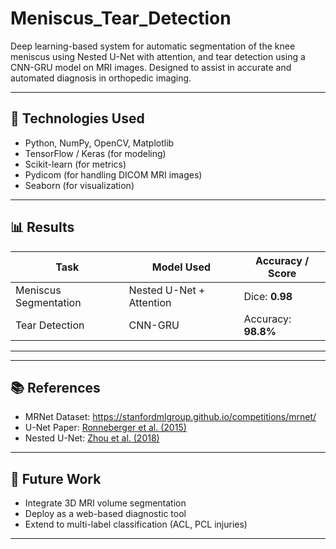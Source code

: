 # Meniscus_Tear_Detection
Deep learning-based system for automatic segmentation of the knee meniscus using Nested U-Net with attention, and tear detection using a CNN-GRU model on MRI images. Designed to assist in accurate and automated diagnosis in orthopedic imaging.


---

## 🔧 Technologies Used

- Python, NumPy, OpenCV, Matplotlib
- TensorFlow / Keras (for modeling)
- Scikit-learn (for metrics)
- Pydicom (for handling DICOM MRI images)
- Seaborn (for visualization)

---

## 📊 Results

| Task                | Model Used               | Accuracy / Score |
|---------------------|--------------------------|------------------|
| Meniscus Segmentation | Nested U-Net + Attention | Dice: **0.98** |
| Tear Detection        | CNN-GRU                  | Accuracy: **98.8%** |

---



---

## 📚 References

- MRNet Dataset: https://stanfordmlgroup.github.io/competitions/mrnet/
- U-Net Paper: [Ronneberger et al. (2015)](https://arxiv.org/abs/1505.04597)
- Nested U-Net: [Zhou et al. (2018)](https://arxiv.org/abs/1805.04366)

---

## 🚀 Future Work

- Integrate 3D MRI volume segmentation  
- Deploy as a web-based diagnostic tool  
- Extend to multi-label classification (ACL, PCL injuries)

---



